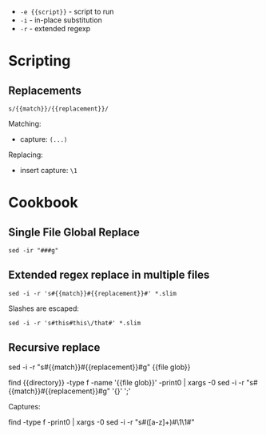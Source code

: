 * `-e {{script}}` - script to run
* `-i` - in-place substitution
* `-r` - extended regexp

# Scripting

## Replacements

`s/{{match}}/{{replacement}}/`

Matching:

* capture: `(...)`

Replacing:

* insert capture: `\1`

# Cookbook

## Single File Global Replace

```
sed -ir "###g"
```

## Extended regex replace in multiple files

```
sed -i -r 's#{{match}}#{{replacement}}#' *.slim
```

Slashes are escaped:

```
sed -i -r 's#this#this\/that#' *.slim
```

## Recursive replace

sed -i -r "s#{{match}}#{{replacement}}#g" {{file glob}}

find {{directory}} -type f -name '{{file glob}}' -print0 | xargs -0 sed -i -r "s#{{match}}#{{replacement}}#g" '{}' ';'

Captures:

find -type f -print0 | xargs -0 sed -i -r "s#([a-z]+)#\\1\\1#"
